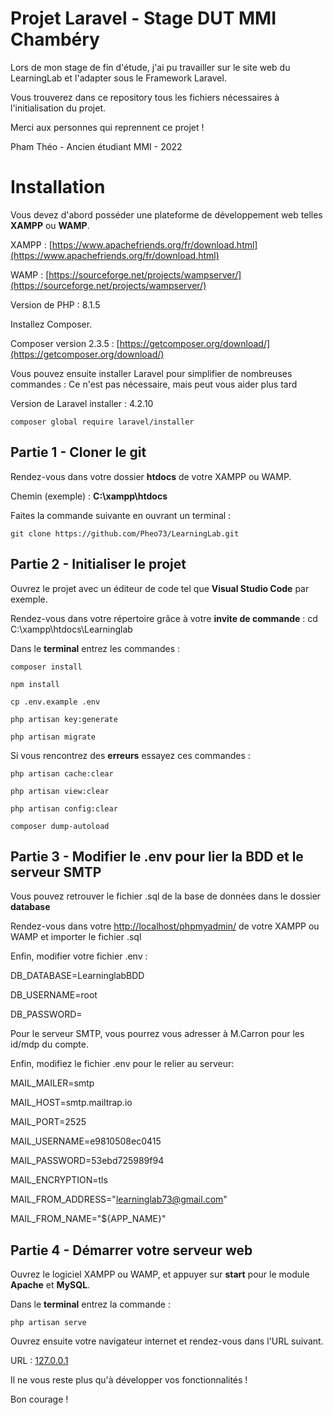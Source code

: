 # Projet Laravel - Stage DUT MMI Chambéry

Lors de mon stage de fin d'étude, j'ai pu travailler sur le site web du LearningLab et l'adapter sous le Framework Laravel.

Vous trouverez dans ce repository tous les fichiers nécessaires à l'initialisation du projet.

Merci aux personnes qui reprennent ce projet !

Pham Théo - Ancien étudiant MMI - 2022

# Installation

Vous devez d'abord posséder une plateforme de développement web telles **XAMPP** ou **WAMP**.

XAMPP : [https://www.apachefriends.org/fr/download.html](https://www.apachefriends.org/fr/download.html)

WAMP : [https://sourceforge.net/projects/wampserver/](https://sourceforge.net/projects/wampserver/)

Version de PHP : 8.1.5

Installez Composer.

Composer version 2.3.5 : [https://getcomposer.org/download/](https://getcomposer.org/download/)

Vous pouvez ensuite installer Laravel pour simplifier de nombreuses commandes : Ce n'est pas nécessaire, mais peut vous aider plus tard

Version de Laravel installer : 4.2.10

`composer global require laravel/installer`

## Partie 1 - Cloner le git

Rendez-vous dans votre dossier **htdocs** de votre XAMPP ou WAMP.

Chemin (exemple) : **C:\xampp\htdocs**

Faites la commande suivante en ouvrant un terminal :

`git clone https://github.com/Pheo73/LearningLab.git`

## Partie 2 - Initialiser le projet

Ouvrez le projet avec un éditeur de code tel que **Visual Studio Code** par exemple.

Rendez-vous dans votre répertoire grâce à votre **invite de commande** : cd C:\xampp\htdocs\Learninglab

Dans le **terminal** entrez les commandes :

`composer install`

`npm install`

`cp .env.example .env`

`php artisan key:generate`

`php artisan migrate`

Si vous rencontrez des **erreurs** essayez ces commandes :

`php artisan cache:clear`

`php artisan view:clear`

`php artisan config:clear`

`composer dump-autoload`

## Partie 3 - Modifier le .env pour lier la BDD et le serveur SMTP

Vous pouvez retrouver le fichier .sql de la base de données dans le dossier **database**

Rendez-vous dans votre [http://localhost/phpmyadmin/](http://localhost/phpmyadmin/) de votre XAMPP ou WAMP et importer le fichier .sql

Enfin, modifier votre fichier .env :

DB_DATABASE=LearninglabBDD

DB_USERNAME=root

DB_PASSWORD=

Pour le serveur SMTP, vous pourrez vous adresser à M.Carron pour les id/mdp du compte.

Enfin, modifiez le fichier .env pour le relier au serveur:

MAIL_MAILER=smtp

MAIL_HOST=smtp.mailtrap.io

MAIL_PORT=2525

MAIL_USERNAME=e9810508ec0415

MAIL_PASSWORD=53ebd725989f94

MAIL_ENCRYPTION=tls

MAIL_FROM_ADDRESS="learninglab73@gmail.com"

MAIL_FROM_NAME="${APP_NAME}"

## Partie 4 - Démarrer votre serveur web

Ouvrez le logiciel XAMPP ou WAMP, et appuyer sur **start** pour le module **Apache** et **MySQL**.

Dans le **terminal** entrez la commande :

`php artisan serve`

Ouvrez ensuite votre navigateur internet et rendez-vous dans l'URL suivant.

URL : [127.0.0.1](127.0.0.1)

Il ne vous reste plus qu'à développer vos fonctionnalités !

Bon courage !
